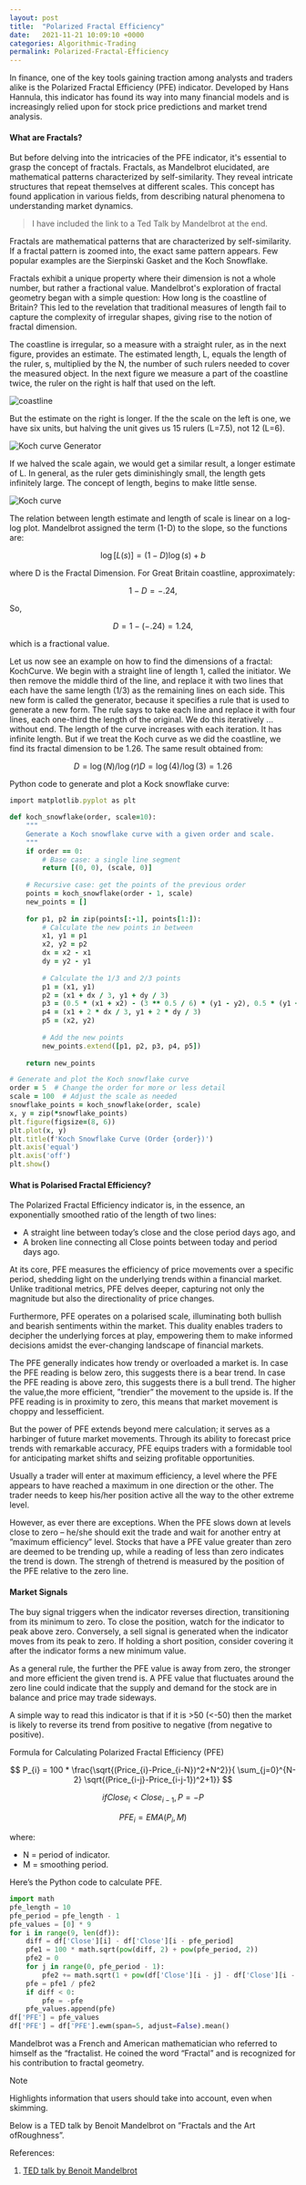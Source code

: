 ```yaml
---
layout: post
title:  "Polarized Fractal Efficiency"
date:   2021-11-21 10:09:10 +0000
categories: Algorithmic-Trading
permalink: Polarized-Fractal-Efficiency
---
```

In finance, one of the key tools gaining traction among analysts and traders alike is the Polarized Fractal Efficiency (PFE) indicator. Developed by Hans Hannula, this indicator has found its way into many financial models and is increasingly relied upon for stock price predictions and market trend analysis. <!--more-->

#### What are Fractals?

But before delving into the intricacies of the PFE indicator, it's essential to grasp the concept of fractals. Fractals, as Mandelbrot elucidated, are mathematical patterns characterized by self-similarity. They reveal intricate structures that repeat themselves at different scales. This concept has found application in various fields, from describing natural phenomena to understanding market dynamics.

> I have included the link to a Ted Talk by Mandelbrot at the end.

Fractals are mathematical patterns that are characterized by self-similarity. If a fractal pattern is zoomed into, the exact same pattern appears. Few popular examples are the Sierpinski Gasket and the Koch Snowflake.

Fractals exhibit a unique property where their dimension is not a whole number, but rather a fractional value. Mandelbrot's exploration of fractal geometry began with a simple question: How long is the coastline of Britain? This led to the revelation that traditional measures of length fail to capture the complexity of irregular shapes, giving rise to the notion of fractal dimension.

The coastline is irregular, so a measure with a straight ruler, as in the next figure, provides an estimate. The estimated length, L, equals the length of the ruler, s, multiplied by the N, the number of such rulers needed to cover the measured object. In the next figure we measure a part of the coastline twice, the ruler on the right is half that used on the left.

![coastline](/assets/coastline.gif "coastline")

But the estimate on the right is longer. If the the scale on the left is one, we have six units, but halving the unit gives us 15 rulers (L=7.5), not 12 (L=6). 

![Koch curve Generator](/assets/Koch_curve_gen.gif "Kock Curve Generator")

If we halved the scale again, we would get a similar result, a longer estimate of L. In general, as the ruler gets diminishingly small, the length gets infinitely large. The concept of length, begins to make little sense.

![Koch curve](/assets/Koch_curve.gif "Kock Curve")

The relation between length estimate and length of scale is linear on a log-log plot. Mandelbrot assigned the term (1-D) to the slope, so the functions are:

$$ \log[L(s)] = (1-D)\log(s) + b $$ 

where D is the Fractal Dimension.
For Great Britain coastline, approximately:

$$ 1 - D = -.24, $$

So,

$$ D = 1-(-.24) = 1.24, $$ 

which is a fractional value.

Let us now see an example on how to find the dimensions of a fractal: KochCurve. We begin with a straight line of length 1, called the initiator. We then remove the middle third of the line, and replace it with two lines that each have the same length (1/3) as the remaining lines on each side. This new form is called the generator, because it specifies a rule that is used to generate a new form. The rule says to take each line and replace it with four lines, each one-third the length of the original. We do this iteratively ... without end. The length of the curve increases with each iteration. It has infinite length. But if we treat the Koch curve as we did the coastline, we find its fractal dimension to be 1.26. 
The same result obtained from:

$$ D = \log(N)/\log(r) D = \log(4)/\log(3) = 1.26 $$

Python code to generate and plot a Kock snowflake curve:

``` ruby
import matplotlib.pyplot as plt

def koch_snowflake(order, scale=10):
    """
    Generate a Koch snowflake curve with a given order and scale.
    """
    if order == 0:
        # Base case: a single line segment
        return [(0, 0), (scale, 0)]
    
    # Recursive case: get the points of the previous order
    points = koch_snowflake(order - 1, scale)
    new_points = []
    
    for p1, p2 in zip(points[:-1], points[1:]):
        # Calculate the new points in between
        x1, y1 = p1
        x2, y2 = p2
        dx = x2 - x1
        dy = y2 - y1
        
        # Calculate the 1/3 and 2/3 points
        p1 = (x1, y1)
        p2 = (x1 + dx / 3, y1 + dy / 3)
        p3 = (0.5 * (x1 + x2) - (3 ** 0.5 / 6) * (y1 - y2), 0.5 * (y1 + y2) + (3 ** 0.5 / 6) * (x1 - x2))
        p4 = (x1 + 2 * dx / 3, y1 + 2 * dy / 3)
        p5 = (x2, y2)
        
        # Add the new points
        new_points.extend([p1, p2, p3, p4, p5])
    
    return new_points

# Generate and plot the Koch snowflake curve
order = 5  # Change the order for more or less detail
scale = 100  # Adjust the scale as needed
snowflake_points = koch_snowflake(order, scale)
x, y = zip(*snowflake_points)
plt.figure(figsize=(8, 6))
plt.plot(x, y)
plt.title(f'Koch Snowflake Curve (Order {order})')
plt.axis('equal')
plt.axis('off')
plt.show()
```

#### What is Polarised Fractal Efficiency?

The Polarized Fractal Efficiency indicator is, in the essence, an exponentially smoothed ratio of the length of two lines:
- A straight line between today’s close and the close period days ago, and
- A broken line connecting all Close points between today and period days ago.

At its core, PFE measures the efficiency of price movements over a specific period, shedding light on the underlying trends within a financial market. Unlike traditional metrics, PFE delves deeper, capturing not only the magnitude but also the directionality of price changes.

Furthermore, PFE operates on a polarised scale, illuminating both bullish and bearish sentiments within the market. This duality enables traders to decipher the underlying forces at play, empowering them to make informed decisions amidst the ever-changing landscape of financial markets.

The PFE generally indicates how trendy or overloaded a market is. In case the PFE reading is below zero, this suggests there is a bear trend. In case the PFE reading is above zero, this suggests there is a bull trend. The higher the value,the more efficient, ”trendier” the movement to the upside is. If the PFE reading is in proximity to zero, this means that market movement is choppy and lessefficient.

But the power of PFE extends beyond mere calculation; it serves as a harbinger of future market movements. Through its ability to forecast price trends with remarkable accuracy, PFE equips traders with a formidable tool for anticipating market shifts and seizing profitable opportunities.

Usually a trader will enter at maximum efficiency, a level where the PFE appears to have reached a maximum in one direction or the other. The trader needs to keep his/her position active all the way to the other extreme level.

However, as ever there are exceptions. When the PFE slows down at levels close to zero – he/she should exit the trade and wait for another entry at ”maximum efficiency” level.
Stocks that have a PFE value greater than zero are deemed to be trending up, while a reading of less than zero indicates the trend is down. The strengh of thetrend is measured by the position of the PFE relative to the zero line.

#### Market Signals

The buy signal triggers when the indicator reverses direction, transitioning from its minimum to zero. To close the position, watch for the indicator to peak above zero. Conversely, a sell signal is generated when the indicator moves from its peak to zero. If holding a short position, consider covering it after the indicator forms a new minimum value.

As a general rule, the further the PFE value is away from zero, the stronger and more efficient the given trend is. A PFE value that fluctuates around the zero line could indicate that the supply and demand for the stock are in balance and price may trade sideways.

A simple way to read this indicator is that if it is >50 (<-50) then the market is likely to reverse its trend from positive to negative (from negative to positive).

Formula for Calculating Polarized Fractal Efficiency (PFE)



$$ P_{i} = 100 * \frac{\sqrt{(Price_{i}-Price_{i-N})^2+N^2}}{ \sum_{j=0}^{N-2} \sqrt{(Price_{i-j}-Price_{i-j-1})^2+1}}  $$

$$  if  Close_{i} < Close_{i-1} ,   P = -P  $$

$$  PFE_{i} = EMA(P_{i}, M) $$

where:
- N = period of indicator.
- M = smoothing period.

Here’s the Python code to calculate PFE.

``` py
import math
pfe_length = 10
pfe_period = pfe_length - 1
pfe_values = [0] * 9
for i in range(9, len(df)):
    diff = df['Close'][i] - df['Close'][i - pfe_period]
    pfe1 = 100 * math.sqrt(pow(diff, 2) + pow(pfe_period, 2))
    pfe2 = 0
    for j in range(0, pfe_period - 1):
        pfe2 += math.sqrt(1 + pow(df['Close'][i - j] - df['Close'][i - j - 1], 2))
    pfe = pfe1 / pfe2
    if diff < 0:
        pfe = -pfe
    pfe_values.append(pfe)
df['PFE'] = pfe_values
df['PFE'] = df['PFE'].ewm(span=5, adjust=False).mean()
```
Mandelbrot was a French and American mathematician who referred to himself as the “fractalist. He coined the word “Fractal” and is recognized for his contribution to fractal geometry.

> [!NOTE]  
> Highlights information that users should take into account, even when skimming.

Below is a TED talk by Benoit Mandelbrot on ”Fractals and the Art ofRoughness”.

References:
1. [TED talk by Benoit Mandelbrot][TED-talk-by-Benoit-Mandelbrot] 


[TED-talk-by-Benoit-Mandelbrot]: https://www.ted.com/talks/benoit_mandelbrot_fractals_and_the_art_of_roughness?language=en
